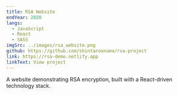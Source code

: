 ```yaml
---
title: RSA Website
endYear: 2020
langs:
  - JavaScript
  - React
  - SASS
imgSrc: ../images/rsa_website.png
github: https://github.com/shintaroonuma/rsa-project
link: https://rsa-demo.netlify.app
linkText: View project
---
```


A website demonstrating RSA encryption, built with a React-driven technology
stack.
